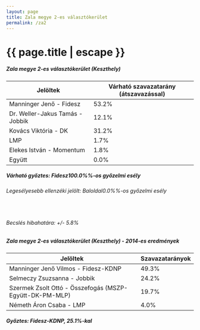 ```yaml
---
layout: page
title: Zala megye 2-es választókerület
permalink: /za2
---
```


<h1 class="page-title">{{ page.title | escape }}</h1>

<div class="section">
    <div class="row">
          <div class="col s12">
		  <h5>Zala megye 2-es választókerület (Keszthely)</h5>
            <table class="responsive-table">
              <thead>
                <tr>
                    <th>Jelöltek</th>
                    <th>Várható szavazatarány (átszavazással)</th>
                </tr>
              </thead>
              <tbody>
             <tr>
                  <td>Manninger Jenő - Fidesz</td>
				  <td id="id_fidesz">53.2%</td>
			</tr>
			<tr><td>Dr. Weller-Jakus Tamás - Jobbik</td><td id="id_jobbik">12.1%</td></tr>
<tr>
                  <td>Kovács Viktória - DK</td>
				  <td id="id_baloldal">31.2%</td>
			</tr>
			<tr>
                  <td>LMP</td>
				  <td id="lmp">1.7%</td>
			</tr>
			<tr>
				  <td>Elekes István - Momentum</td>
				  <td id="momentum">1.8%</td>
			</tr>
<tr>
<td>Együtt</td>
<td id="egyutt">0.0%</td>
</tr>                
              </tbody>
            </table>
			<h5>Várható győztes: <span id="gyoztes">Fidesz</span><span id="esely">100.0%</span><span>%-os győzelmi esély</span></h5>
			<h6>Legesélyesebb ellenzéki jelölt: <span id="masodik">Baloldal</span><span id="esely2">0.0%</span><span>%-os győzelmi esély</span></h6>
			<br/>
			<h6>Becslés hibahatára: +/- 5.8%</h6>
          </div>
    </div>
</div>

<div class="section">
    <div class="row">
          <div class="col s12">
		  <h5>Zala megye 2-es választókerület (Keszthely) - 2014-es eredmények</h5>
            <table class="responsive-table">
              <thead>
                <tr>
                    <th>Jelöltek</th>
                    <th>Szavazatarányok</th>
                </tr>
              </thead>
              <tbody>
             <tr>
                  <td>Manninger Jenő Vilmos - Fidesz-KDNP</td>
				  <td>49.3%</td>
			</tr>
			<tr>
			      <td>Selmeczy Zsuzsanna - Jobbik</td>
				  <td>24.2%</td>
			</tr>
			<tr>
			      <td>Szermek Zsolt Ottó - Összefogás (MSZP-Együtt-DK-PM-MLP)</td>
				  <td>19.7%</td>  
			</tr>
			<tr>
				  <td>Németh Áron Csaba - LMP</td>
				  <td>4.0%</td>
			</tr>  	
              </tbody>
            </table>
			<h5>Győztes: Fidesz-KDNP, 25.1%-kal</h5>
          </div>
    </div>
</div>
